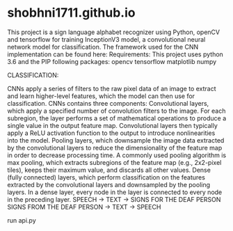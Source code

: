 # shobhni1711.github.io
This project is a sign language alphabet recognizer using Python, openCV and tensorflow for training InceptionV3 model, a convolutional neural network model for classification.
The framework used for the CNN implementation can be found here:
Requirements:
This project uses python 3.6 and the PIP following packages:
opencv
tensorflow
matplotlib
numpy

CLASSIFICATION:

CNNs apply a series of filters to the raw pixel data of an image to extract and learn higher-level features, which the model can then use for classification. CNNs contains three components:
Convolutional layers, which apply a specified number of convolution filters to the image. For each subregion, the layer performs a set of mathematical operations to produce a single value in the output feature map. Convolutional layers then typically apply a ReLU activation function to the output to introduce nonlinearities into the model.
Pooling layers, which downsample the image data extracted by the convolutional layers to reduce the dimensionality of the feature map in order to decrease processing time. A commonly used pooling algorithm is max pooling, which extracts subregions of the feature map (e.g., 2x2-pixel tiles), keeps their maximum value, and discards all other values.
Dense (fully connected) layers, which perform classification on the features extracted by the convolutional layers and downsampled by the pooling layers. In a dense layer, every node in the layer is connected to every node in the preceding layer.
        SPEECH → TEXT → SIGNS FOR THE DEAF PERSON
                    SIGNS FROM THE DEAF PERSON → TEXT → SPEECH


run api.py
